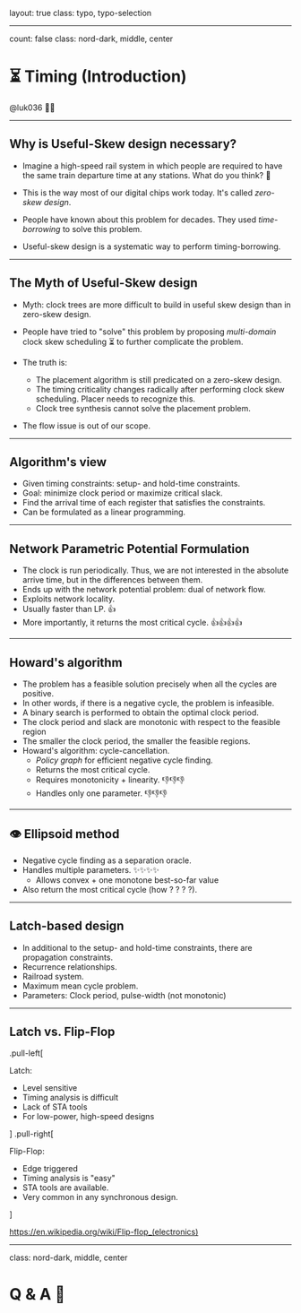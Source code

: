layout: true
class: typo, typo-selection

---

count: false
class: nord-dark, middle, center

# ⏳ Timing (Introduction)

@luk036 👨‍💻

---

## Why is Useful-Skew design necessary?

- Imagine a high-speed rail system in which people are required to have the same train departure time at any stations. What do you think? 🤔

- This is the way most of our digital chips work today. It's called _zero-skew design_.

- People have known about this problem for decades. They used _time-borrowing_ to solve this problem.

- Useful-skew design is a systematic way to perform timing-borrowing.

---

## The Myth of Useful-Skew design

- Myth: clock trees are more difficult to build in useful skew design than in zero-skew design.

- People have tried to "solve" this problem by proposing _multi-domain_ clock skew scheduling ⏳ to further complicate the problem.

- The truth is:

  - The placement algorithm is still predicated on a zero-skew design.
  - The timing criticality changes radically after performing clock skew scheduling. Placer needs to recognize this.
  - Clock tree synthesis cannot solve the placement problem.

- The flow issue is out of our scope.

---

## Algorithm's view

- Given timing constraints: setup- and hold-time constraints.
- Goal: minimize clock period or maximize critical slack.
- Find the arrival time of each register that satisfies the constraints.
- Can be formulated as a linear programming.

---

## Network Parametric Potential Formulation

- The clock is run periodically. Thus, we are not interested in the absolute arrive time, but in the differences between them.
- Ends up with the network potential problem: dual of network flow.
- Exploits network locality.
- Usually faster than LP. 👍
- More importantly, it returns the most critical cycle. 👍👍👍👍

---

## Howard's algorithm

- The problem has a feasible solution precisely when all the cycles are positive.
- In other words, if there is a negative cycle, the problem is infeasible.
- A binary search is performed to obtain the optimal clock period.
- The clock period and slack are monotonic with respect to the feasible region
- The smaller the clock period, the smaller the feasible regions.
- Howard's algorithm: cycle-cancellation.
  - _Policy graph_ for efficient negative cycle finding.
  - Returns the most critical cycle.
  - Requires monotonicity + linearity. 👎👎👎
  - Handles only one parameter. 👎👎👎

---

## 👁️ Ellipsoid method

- Negative cycle finding as a separation oracle.
- Handles multiple parameters. ✨✨✨✨
  - Allows convex + one monotone best-so-far value
- Also return the most critical cycle (how ? ? ? ?).

---

## Latch-based design

- In additional to the setup- and hold-time constraints, there are propagation constraints.
- Recurrence relationships.
- Railroad system.
- Maximum mean cycle problem.
- Parameters: Clock period, pulse-width (not monotonic)

---

## Latch vs. Flip-Flop

.pull-left[

Latch:

- Level sensitive
- Timing analysis is difficult
- Lack of STA tools
- For low-power, high-speed designs

]
.pull-right[

Flip-Flop:

- Edge triggered
- Timing analysis is "easy"
- STA tools are available.
- Very common in any synchronous design.

]

<https://en.wikipedia.org/wiki/Flip-flop_(electronics)>

---

class: nord-dark, middle, center

# Q & A️ 🙋
